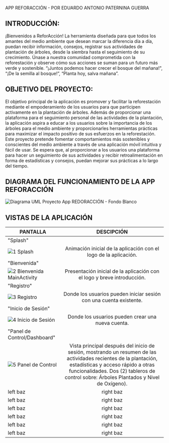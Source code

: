APP REFORACCIÓN - POR EDUARDO ANTONIO PATERNINA GUERRA

## INTRODUCCIÓN:
¡Bienvenidos a ReforAcción! La herramienta diseñada para que todos los amantes del medio ambiente que desean marcar la diferencia día a día, puedan recibir información, consejos, registrar sus actividades de plantación de árboles, desde la siembra hasta el seguimiento de su crecimiento. Únase a nuestra comunidad comprometida con la reforestación y observe cómo sus acciones se suman para un futuro más verde y sostenible. “¡Juntos podemos hacer crecer el bosque del mañana!", “¡De la semilla al bosque!”, “Planta hoy, salva mañana”.

## OBJETIVO DEL PROYECTO:
El objetivo principal de la aplicación es promover y facilitar la reforestación mediante el empoderamiento de los usuarios para que participen activamente en la plantación de árboles. Además de proporcionar una plataforma para el seguimiento personal de las actividades de la plantación, la aplicación aspira a educar a los usuarios sobre la importancia de los árboles para el medio ambiente y proporcionarles herramientas prácticas para maximizar el impacto positivo de sus esfuerzos en la reforestación.
Este proyecto pretende fomentar comportamientos más sostenibles y conscientes del medio ambiente a través de una aplicación móvil intuitiva y fácil de usar. Se espera que, al proporcionar a los usuarios una plataforma para hacer un seguimiento de sus actividades y recibir retroalimentación en forma de estadísticas y consejos, puedan mejorar sus prácticas a lo largo del tiempo.

## DIAGRAMA DEL FUNCIONAMIENTO DE LA APP REFORACCIÓN 
![Diagrama UML Proyecto App REDORACCIÓN - Fondo Blanco](https://github.com/user-attachments/assets/aaa94e98-5d4f-479d-b4d9-0ecd02ff5de0)

## VISTAS DE LA APLICACIÓN
| PANTALLA  | DESCIPCIÓN |
| ------------- |:-------------:|
| "Splash"      |      |
|![1 Splash](https://github.com/user-attachments/assets/eaca9652-ad27-498a-9e31-03e9f96b74bf)      |Animación inicial de la aplicación con el logo de la aplicación.     |
|"Bienvenida"      |     |
|![2 Bienvenida MainActivity](https://github.com/user-attachments/assets/17ae1619-658c-41ae-b1ad-65d4e4d2b0d2)  | Presentación inicial de la aplicación con el logo y breve introducción.   |
| "Registro"      |     |
|![3 Registro](https://github.com/user-attachments/assets/45cbeb2f-861c-464a-b325-62582f57e606)      | Donde los usuarios pueden iniciar sesión con una cuenta existente.     |
|  "Inicio de Sesión"        |      |
|![4 Inicio de Sesión](https://github.com/user-attachments/assets/bec8c47c-1182-49ca-be51-1f4003cba519)    | Donde los usuarios pueden crear una nueva cuenta.     |
| "Panel de Control/Dashboard"      |     |
| ![5 Panel de Control](https://github.com/user-attachments/assets/a410933f-278e-4966-b1b4-cda063e89779)     | Vista principal después del inicio de sesión, mostrando un resumen de las actividades recientes de la plantación, estadísticas y acceso rápido a otras funcionalidades. Dos (2) tableros de control sobre: Árboles Plantados y Nivel de Oxígeno).     |
| left baz      | right baz     |
| left baz      | right baz     |
| left baz      | right baz     |
| left baz      | right baz     |
| left baz      | right baz     |
| left baz      | right baz     |
